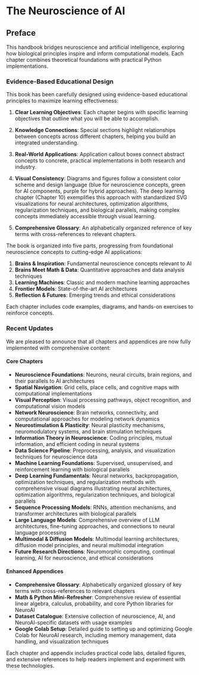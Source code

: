 # The Neuroscience of AI

## Preface

This handbook bridges neuroscience and artificial intelligence, exploring how biological principles inspire and inform computational models. Each chapter combines theoretical foundations with practical Python implementations.

### Evidence-Based Educational Design

This book has been carefully designed using evidence-based educational principles to maximize learning effectiveness:

1. **Clear Learning Objectives**: Each chapter begins with specific learning objectives that outline what you will be able to accomplish.

2. **Knowledge Connections**: Special sections highlight relationships between concepts across different chapters, helping you build an integrated understanding.

3. **Real-World Applications**: Application callout boxes connect abstract concepts to concrete, practical implementations in both research and industry.

4. **Visual Consistency**: Diagrams and figures follow a consistent color scheme and design language (blue for neuroscience concepts, green for AI components, purple for hybrid approaches). The deep learning chapter (Chapter 10) exemplifies this approach with standardized SVG visualizations for neural architectures, optimization algorithms, regularization techniques, and biological parallels, making complex concepts immediately accessible through visual learning.

5. **Comprehensive Glossary**: An alphabetically organized reference of key terms with cross-references to relevant chapters.

The book is organized into five parts, progressing from foundational neuroscience concepts to cutting-edge AI applications:

1. **Brains & Inspiration**: Fundamental neuroscience concepts relevant to AI
2. **Brains Meet Math & Data**: Quantitative approaches and data analysis techniques
3. **Learning Machines**: Classic and modern machine learning approaches
4. **Frontier Models**: State-of-the-art AI architectures
5. **Reflection & Futures**: Emerging trends and ethical considerations

Each chapter includes code examples, diagrams, and hands-on exercises to reinforce concepts.

### Recent Updates

We are pleased to announce that all chapters and appendices are now fully implemented with comprehensive content:

#### Core Chapters
- **Neuroscience Foundations**: Neurons, neural circuits, brain regions, and their parallels to AI architectures
- **Spatial Navigation**: Grid cells, place cells, and cognitive maps with computational implementations
- **Visual Perception**: Visual processing pathways, object recognition, and computational vision models
- **Network Neuroscience**: Brain networks, connectivity, and computational approaches for modeling network dynamics
- **Neurostimulation & Plasticity**: Neural plasticity mechanisms, neuromodulatory systems, and brain stimulation techniques
- **Information Theory in Neuroscience**: Coding principles, mutual information, and efficient coding in neural systems
- **Data Science Pipeline**: Preprocessing, analysis, and visualization techniques for neuroscience data
- **Machine Learning Foundations**: Supervised, unsupervised, and reinforcement learning with biological parallels
- **Deep Learning Fundamentals**: Neural networks, backpropagation, optimization techniques, and regularization methods with comprehensive visual diagrams illustrating neural architectures, optimization algorithms, regularization techniques, and biological parallels
- **Sequence Processing Models**: RNNs, attention mechanisms, and transformer architectures with biological parallels
- **Large Language Models**: Comprehensive overview of LLM architectures, fine-tuning approaches, and connections to neural language processing
- **Multimodal & Diffusion Models**: Multimodal learning architectures, diffusion model principles, and neural multimodal integration
- **Future Research Directions**: Neuromorphic computing, continual learning, AI for neuroscience, and ethical considerations

#### Enhanced Appendices
- **Comprehensive Glossary**: Alphabetically organized glossary of key terms with cross-references to relevant chapters
- **Math & Python Mini-Refresher**: Comprehensive review of essential linear algebra, calculus, probability, and core Python libraries for NeuroAI
- **Dataset Catalogue**: Extensive collection of neuroscience, AI, and NeuroAI-specific datasets with usage examples
- **Google Colab Setup**: Detailed guide to setting up and optimizing Google Colab for NeuroAI research, including memory management, data handling, and visualization techniques

Each chapter and appendix includes practical code labs, detailed figures, and extensive references to help readers implement and experiment with these technologies.

```{tableofcontents}
```